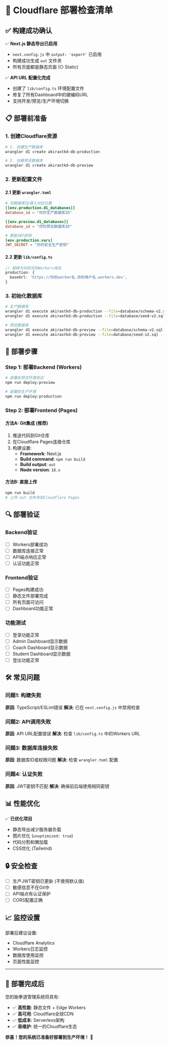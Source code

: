# 🚀 Cloudflare 部署检查清单

## ✅ 构建成功确认

✅ **Next.js 静态导出已启用**
- `next.config.js` 中 `output: 'export'` 已启用
- 构建成功生成 `out` 文件夹
- 所有页面都是静态页面 (○ Static)

✅ **API URL 配置化完成**
- 创建了 `lib/config.ts` 环境配置文件
- 修复了所有Dashboard中的硬编码URL
- 支持开发/预览/生产环境切换

## 📋 部署前准备

### 1. 创建Cloudflare资源

```bash
# 1. 创建生产数据库
wrangler d1 create akiraxtkd-db-production

# 2. 创建预览数据库  
wrangler d1 create akiraxtkd-db-preview
```

### 2. 更新配置文件

#### 2.1 更新 `wrangler.toml`
```toml
# 将数据库ID填入对应位置
[[env.production.d1_databases]]
database_id = "你的生产数据库ID"

[[env.preview.d1_databases]]  
database_id = "你的预览数据库ID"

# 更新JWT密钥
[env.production.vars]
JWT_SECRET = "你的安全生产密钥"
```

#### 2.2 更新 `lib/config.ts`
```typescript
// 替换为你的实际Workers域名
production: {
  baseUrl: 'https://你的worker名.你的用户名.workers.dev',
}
```

### 3. 初始化数据库

```bash
# 生产数据库
wrangler d1 execute akiraxtkd-db-production --file=database/schema-v2.sql --env production
wrangler d1 execute akiraxtkd-db-production --file=database/seed-v2.sql --env production

# 预览数据库
wrangler d1 execute akiraxtkd-db-preview --file=database/schema-v2.sql --env preview  
wrangler d1 execute akiraxtkd-db-preview --file=database/seed-v2.sql --env preview
```

## 🚀 部署步骤

### Step 1: 部署Backend (Workers)

```bash
# 部署到预览环境测试
npm run deploy:preview

# 部署到生产环境
npm run deploy:production
```

### Step 2: 部署Frontend (Pages)

#### 方法A: Git集成 (推荐)
1. 推送代码到Git仓库
2. 在Cloudflare Pages连接仓库
3. 构建设置:
   - **Framework**: Next.js
   - **Build command**: `npm run build`
   - **Build output**: `out`
   - **Node version**: `18.x`

#### 方法B: 直接上传
```bash
npm run build
# 上传 out 文件夹到Cloudflare Pages
```

## 🔍 部署验证

### Backend验证
- [ ] Workers部署成功
- [ ] 数据库连接正常
- [ ] API端点响应正常
- [ ] 认证功能正常

### Frontend验证  
- [ ] Pages构建成功
- [ ] 静态文件部署完成
- [ ] 所有页面可访问
- [ ] Dashboard功能正常

### 功能测试
- [ ] 登录功能正常
- [ ] Admin Dashboard显示数据
- [ ] Coach Dashboard显示数据  
- [ ] Student Dashboard显示数据
- [ ] 登出功能正常

## 🛠️ 常见问题

### 问题1: 构建失败
**原因**: TypeScript/ESLint错误
**解决**: 已在 `next.config.js` 中禁用检查

### 问题2: API调用失败
**原因**: API URL配置错误
**解决**: 检查 `lib/config.ts` 中的Workers URL

### 问题3: 数据库连接失败
**原因**: 数据库ID或权限问题
**解决**: 检查 `wrangler.toml` 配置

### 问题4: 认证失败
**原因**: JWT密钥不匹配
**解决**: 确保前后端使用相同密钥

## 📊 性能优化

✅ **已优化项目**
- 静态导出减少服务器负载
- 图片优化 (`unoptimized: true`)
- 代码分割和懒加载
- CSS优化 (Tailwind)

## 🔒 安全检查

- [ ] 生产JWT密钥已更新 (不使用默认值)
- [ ] 敏感信息不在Git中
- [ ] API端点有认证保护
- [ ] CORS配置正确

## 📈 监控设置

部署后建议设置:
- Cloudflare Analytics
- Workers日志监控
- 数据库使用监控
- 页面性能监控

---

## 🎉 部署完成后

您的跆拳道管理系统将具有:
- ✅ **高性能**: 静态文件 + Edge Workers
- ✅ **高可用**: Cloudflare全球CDN
- ✅ **低成本**: Serverless架构
- ✅ **易维护**: 统一的Cloudflare生态

**恭喜！您的系统已准备好部署到生产环境！** 🚀
